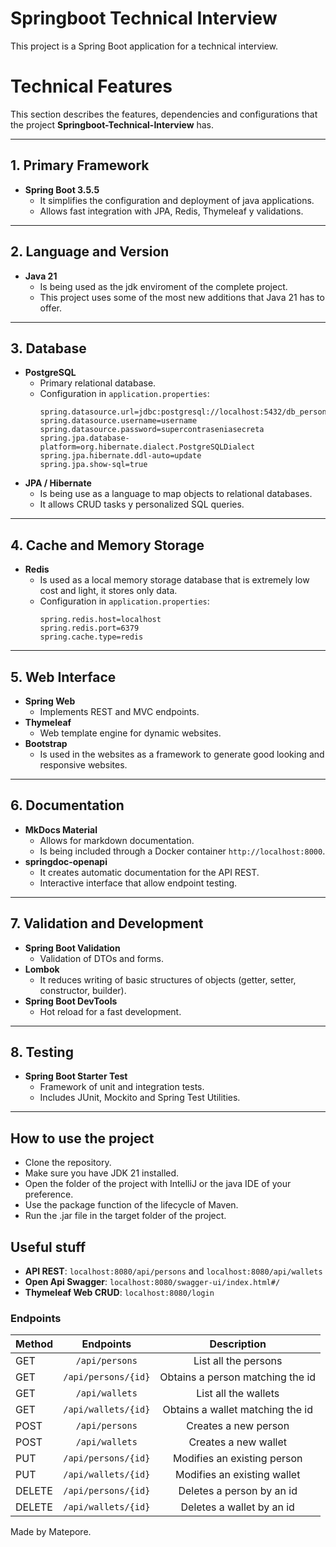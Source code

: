 # Springboot Technical Interview

This project is a Spring Boot application for a technical interview.

# Technical Features

This section describes the features, dependencies and configurations that the project **Springboot-Technical-Interview** has.

---

## 1. Primary Framework

- **Spring Boot 3.5.5**
    - It simplifies the configuration and deployment of java applications.
    - Allows fast integration with JPA, Redis, Thymeleaf y validations.

---

## 2. Language and Version

- **Java 21**
    - Is being used as the jdk enviroment of the complete project.
    - This project uses some of the most new additions that Java 21 has to offer.

---

## 3. Database

- **PostgreSQL**
    - Primary relational database.
    - Configuration in `application.properties`:
      ```properties
      spring.datasource.url=jdbc:postgresql://localhost:5432/db_persons
      spring.datasource.username=username
      spring.datasource.password=supercontraseniasecreta
      spring.jpa.database-platform=org.hibernate.dialect.PostgreSQLDialect
      spring.jpa.hibernate.ddl-auto=update
      spring.jpa.show-sql=true
      ```
- **JPA / Hibernate**
    - Is being use as a language to map objects to relational databases.
    - It allows CRUD tasks y personalized SQL queries.

---

## 4. Cache and Memory Storage

- **Redis**
    - Is used as a local memory storage database that is extremely low cost and light, it stores only data.
    - Configuration in `application.properties`:
      ```properties
      spring.redis.host=localhost
      spring.redis.port=6379
      spring.cache.type=redis
      ```

---

## 5. Web Interface

- **Spring Web**
    - Implements REST and MVC endpoints.
- **Thymeleaf**
    - Web template engine for dynamic websites.
- **Bootstrap**
    - Is used in the websites as a framework to generate good looking and responsive websites.

---

## 6. Documentation

- **MkDocs Material**
    - Allows for markdown documentation.
    - Is being included through a Docker container `http://localhost:8000`.
- **springdoc-openapi**
    - It creates automatic documentation for the API REST.
    - Interactive interface that allow endpoint testing.

---

## 7. Validation and Development

- **Spring Boot Validation**
    - Validation of DTOs and forms.
- **Lombok**
    - It reduces writing of basic structures of objects (getter, setter, constructor, builder).
- **Spring Boot DevTools**
    - Hot reload for a fast development.

---

## 8. Testing

- **Spring Boot Starter Test**
    - Framework of unit and integration tests.
    - Includes JUnit, Mockito and Spring Test Utilities.

---

## How to use the project
- Clone the repository.
- Make sure you have JDK 21 installed.
- Open the folder of the project with IntelliJ or the java IDE of your preference.
- Use the package function of the lifecycle of Maven.
- Run the .jar file in the target folder of the project.

## Useful stuff
- **API REST**: `localhost:8080/api/persons` and `localhost:8080/api/wallets`
- **Open Api Swagger**: `localhost:8080/swagger-ui/index.html#/`
- **Thymeleaf Web CRUD**: `localhost:8080/login`

### Endpoints

| Method |  Endpoints  | Description |
|:-----|:--------:|:------:|
| GET   | `/api/persons` | List all the persons |
| GET   |  `/api/persons/{id}`  |   Obtains a person matching the id |
| GET   | `/api/wallets` |    List all the wallets |
| GET   | `/api/wallets/{id}` |    Obtains a wallet matching the id |
| POST   | `/api/persons` |    Creates a new person |
| POST   | `/api/wallets` |    Creates a new wallet |
| PUT   | `/api/persons/{id}` |    Modifies an existing person |
| PUT   | `/api/wallets/{id}` |    Modifies an existing wallet |
| DELETE   | `/api/persons/{id}` |    Deletes a person by an id |
| DELETE   | `/api/wallets/{id}` |    Deletes a wallet by an id |

Made by Matepore.